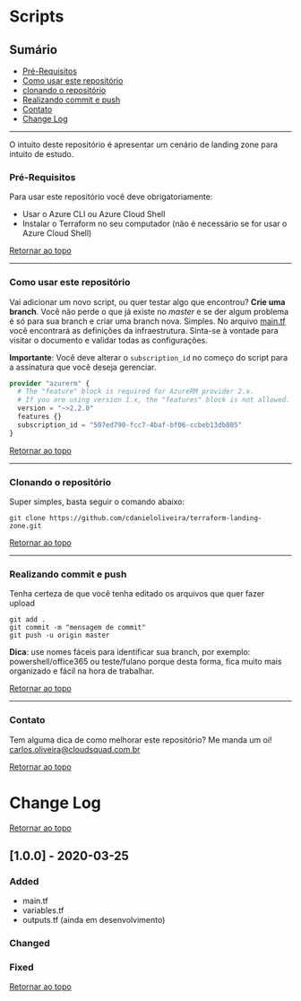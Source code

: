# Scripts
## Sumário
 - [Pré-Requisitos](#Pré-Requisitos)
 - [Como usar este repositório](#como-usar-este-repositório)
 - [clonando o repositório](#clonando-o-repositório)
 - [Realizando commit e push](#realizando-commit-e-push)
 - [Contato](#Contato)
 - [Change Log](#Change-log)

----

O intuito deste repositório é apresentar um cenário de landing zone para intuito de estudo. 

### Pré-Requisitos
Para usar este repositório você deve obrigatoriamente:
 - Usar o Azure CLI ou Azure Cloud Shell
 - Instalar o Terraform no seu computador (não é necessário se for usar o Azure Cloud Shell)

[Retornar ao topo](#Sumário) 

----------


### Como usar este repositório
Vai adicionar um novo script, ou quer testar algo que encontrou? **Crie uma branch**. Você não perde o que já existe no *master* e se der algum problema é só para sua branch e criar uma branch nova. Simples.
No arquivo [main.tf](main.tf) você encontrará as definições da infraestrutura. Sinta-se à vontade para visitar o documento e validar todas as configurações.

**Importante**: Você deve alterar o `subscription_id` no começo do script para a assinatura que você deseja gerenciar. 

``` Terraform
provider "azurerm" {
  # The "feature" block is required for AzureRM provider 2.x.
  # If you are using version 1.x, the "features" block is not allowed.
  version = "~>2.2.0"
  features {}
  subscription_id = "507ed790-fcc7-4baf-bf06-ccbeb13db805"
}
``` 
[Retornar ao topo](#Sumário) 

----------


### Clonando o repositório
Super simples, basta seguir o comando abaixo: 

```
git clone https://github.com/cdanieloliveira/terraform-landing-zone.git
```
[Retornar ao topo](#Sumário) 

----------


### Realizando commit e push
Tenha certeza de que você tenha editado os arquivos que quer fazer upload
```git
git add .
git commit -m "mensagem de commit"
git push -u origin master
```

**Dica**: use nomes fáceis para identificar sua branch, por exemplo: powershell/office365 ou teste/fulano porque desta forma, fica muito mais organizado e fácil na hora de trabalhar. 

[Retornar ao topo](#Sumário) 

----------

### Contato

Tem alguma dica de como melhorar este repositório? Me manda um oi!
[carlos.oliveira@cloudsquad.com.br](mailto:carlos.oliveira@cloudsquad.com.br)

[Retornar ao topo](#Sumário) 

# Change Log
[Retornar ao topo](#Sumário) 

## [1.0.0] - 2020-03-25 
### Added
 - main.tf
 - variables.tf
 - outputs.tf (ainda em desenvolvimento)
### Changed
### Fixed

[Retornar ao topo](#Sumário) 
